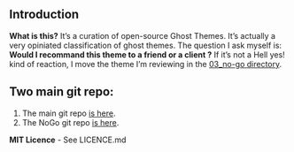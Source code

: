 
## Introduction

**What is this?** It’s a curation of open-source Ghost Themes. It’s actually a very opiniated classification of ghost themes. The question I ask myself is: **Would I recommand this theme to a friend or a client ?** If it’s not a Hell yes! kind of reaction, I move the theme I’m reviewing in the [03_no-go directory](https://github.com/firepress-org/Ghost-Theme-Curated-Collection-No-Go/tree/master/03_no-go).

## Two main git repo:

1. The main git repo [is here](https://github.com/firepress-org/Ghost-Theme-Curated-Collection).
2. The NoGo git repo [is here](https://github.com/firepress-org/Ghost-Theme-Curated-Collection-No-Go).

**MIT Licence** - See LICENCE.md
